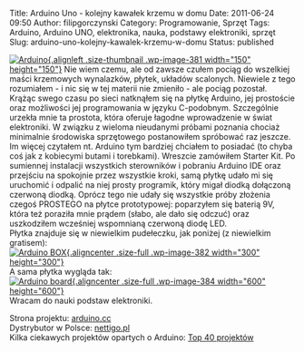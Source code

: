 Title: Arduino Uno - kolejny kawałek krzemu w domu
Date: 2011-06-24 09:50
Author: filipgorczynski
Category: Programowanie, Sprzęt
Tags: Arduino, Arduino UNO, elektronika, nauka, podstawy elektroniki, sprzęt
Slug: arduino-uno-kolejny-kawalek-krzemu-w-domu
Status: published

[![Arduino](http://filipgorczynski.files.wordpress.com/2011/06/arduino_logo.jpg?w=150 "arduino_logo"){.alignleft .size-thumbnail .wp-image-381 width="150" height="150"}](http://filipgorczynski.files.wordpress.com/2011/06/arduino_logo.jpg) Nie wiem czemu, ale od zawsze czułem pociąg do wszelkiej maści krzemowych wynalazków, płytek, układów scalonych. Niewiele z tego rozumiałem - i nic się w tej materii nie zmieniło - ale pociąg pozostał. Krążąc swego czasu po sieci natknąłem się na płytkę Arduino, jej prostoście oraz możliwości jej programowania w języku C-podobnym. Szczególnie urzekła mnie ta prostota, która oferuje łagodne wprowadzenie w świat elektroniki. W związku z wieloma nieudanymi próbami poznania chociaż minimalnie środowiska sprzętowego postanowiłem spróbować raz jeszcze. Im więcej czytałem nt. Arduino tym bardziej chciałem to posiadać (to chyba coś jak z kobiecymi butami i torebkami). Wreszcie zamówiłem Starter Kit. Po sumiennej instalacji wszystkich sterowników i pobraniu Arduino IDE oraz przejściu na spokojnie przez wszystkie kroki, samą płytkę udało mi się uruchomić i odpalić na niej prosty programik, który migał diodką dołączoną czerwoną diodką. Oprócz tego nie udały się wszystkie próby złożenia czegoś PROSTEGO na płytce prototypowej: poparzyłem się baterią 9V, która też poraziła mnie prądem (słabo, ale dało się odczuć) oraz uszkodziłem wcześniej wspomnianą czerwoną diodę LED.  
Płytka znajduje się w niewielkim pudełeczku, jak poniżej (z niewielkim gratisem):  
[![Arduino BOX](http://filipgorczynski.files.wordpress.com/2011/06/arduinouno_3.jpg "ArduinoUNO_3"){.aligncenter .size-full .wp-image-382 width="300" height="300"}](http://filipgorczynski.files.wordpress.com/2011/06/arduinouno_3.jpg)  
A sama płytka wygląda tak:  
[![Arduino board](http://filipgorczynski.files.wordpress.com/2011/06/arduino_1_600_1.png "arduino_1_600_1"){.aligncenter .size-full .wp-image-384 width="600" height="600"}](http://filipgorczynski.files.wordpress.com/2011/06/arduino_1_600_1.png)  
Wracam do nauki podstaw elektroniki.

Strona projektu: [arduino.cc](http://arduino.cc/ "Arduino")  
Dystrybutor w Polsce: [nettigo.pl](http://nettigo.pl/ "nettigo.pl")  
Kilka ciekawych projektów opartych o Arduino: [Top 40 projektów](http://hacknmod.com/hack/top-40-arduino-projects-of-the-web/ "Top 40 Arduino Projects")
